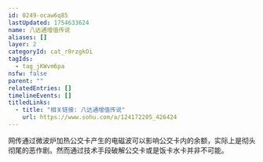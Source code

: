 ```yaml
---
id: 0249-ocaw6q85
lastUpdated: 1754633624
name: 八达通增值传说
aliases: []
layer: 2
categoryId: cat_r0rzgkOi
tagIds:
  - tag_jKWvm6pa
nsfw: false
parent: ""
relatedEntries: []
timelineEvents: []
titledLinks:
  - title: "相关链接: 八达通增值传说"
    url: https://www.sohu.com/a/124172205_426424
---
```


网传通过微波炉加热公交卡产生的电磁波可以影响公交卡内的余额，实际上是彻头彻尾的恶作剧。然而通过技术手段破解公交卡或是饭卡水卡并非不可能。